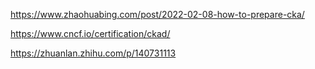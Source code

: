 https://www.zhaohuabing.com/post/2022-02-08-how-to-prepare-cka/

https://www.cncf.io/certification/ckad/

https://zhuanlan.zhihu.com/p/140731113